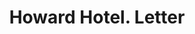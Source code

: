 ---
doi: 10.7916/D8NK4S35
date_other: '1860'
date_other_textual: 1860-1869
form: correspondence
genre:
- Letters (correspondence)
name:
- Howard Hotel
object_in_context_url: https://biggert.cul.columbia.edu/items/view/ave_biggert_01020
subject_hierarchical_geographic:
- New York, New York, United States
subject_name:
- Howard Hotel
title: Howard Hotel. Letter
sort_title: Howard Hotel. Letter
call_number: ave_biggert_01020
coordinates:
- 40.71277777777778,-74.00583333333333
pid: ave_biggert_01020
identifiers: ave_biggert_01020
thumbnail: https://derivativo-3.library.columbia.edu/iiif/2/ldpd:344473/full/!256,256/0/native.jpg
permalink: "/biggert/ave_biggert_01020/"
layout: iiif-image-page
---